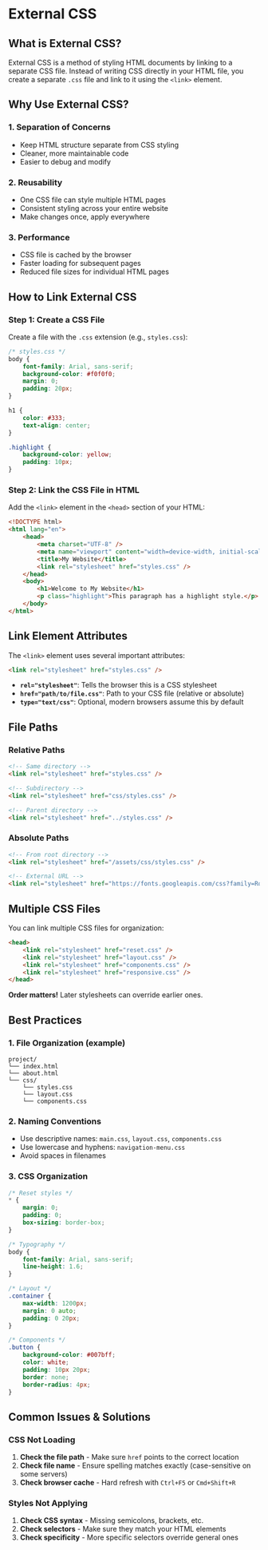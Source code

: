 # External CSS

## What is External CSS?

External CSS is a method of styling HTML documents by linking to a separate CSS file. Instead of writing CSS directly in your HTML file, you create a separate `.css` file and link to it using the `<link>` element.

## Why Use External CSS?

### 1. Separation of Concerns

-   Keep HTML structure separate from CSS styling
-   Cleaner, more maintainable code
-   Easier to debug and modify

### 2. Reusability

-   One CSS file can style multiple HTML pages
-   Consistent styling across your entire website
-   Make changes once, apply everywhere

### 3. Performance

-   CSS file is cached by the browser
-   Faster loading for subsequent pages
-   Reduced file sizes for individual HTML pages

## How to Link External CSS

### Step 1: Create a CSS File

Create a file with the `.css` extension (e.g., `styles.css`):

```css
/* styles.css */
body {
    font-family: Arial, sans-serif;
    background-color: #f0f0f0;
    margin: 0;
    padding: 20px;
}

h1 {
    color: #333;
    text-align: center;
}

.highlight {
    background-color: yellow;
    padding: 10px;
}
```

### Step 2: Link the CSS File in HTML

Add the `<link>` element in the `<head>` section of your HTML:

```html
<!DOCTYPE html>
<html lang="en">
    <head>
        <meta charset="UTF-8" />
        <meta name="viewport" content="width=device-width, initial-scale=1.0" />
        <title>My Website</title>
        <link rel="stylesheet" href="styles.css" />
    </head>
    <body>
        <h1>Welcome to My Website</h1>
        <p class="highlight">This paragraph has a highlight style.</p>
    </body>
</html>
```

## Link Element Attributes

The `<link>` element uses several important attributes:

```html
<link rel="stylesheet" href="styles.css" />
```

-   **`rel="stylesheet"`**: Tells the browser this is a CSS stylesheet
-   **`href="path/to/file.css"`**: Path to your CSS file (relative or absolute)
-   **`type="text/css"`**: Optional, modern browsers assume this by default

## File Paths

### Relative Paths

```html
<!-- Same directory -->
<link rel="stylesheet" href="styles.css" />

<!-- Subdirectory -->
<link rel="stylesheet" href="css/styles.css" />

<!-- Parent directory -->
<link rel="stylesheet" href="../styles.css" />
```

### Absolute Paths

```html
<!-- From root directory -->
<link rel="stylesheet" href="/assets/css/styles.css" />

<!-- External URL -->
<link rel="stylesheet" href="https://fonts.googleapis.com/css?family=Roboto" />
```

## Multiple CSS Files

You can link multiple CSS files for organization:

```html
<head>
    <link rel="stylesheet" href="reset.css" />
    <link rel="stylesheet" href="layout.css" />
    <link rel="stylesheet" href="components.css" />
    <link rel="stylesheet" href="responsive.css" />
</head>
```

**Order matters!** Later stylesheets can override earlier ones.

## Best Practices

### 1. File Organization (example)

```
project/
└── index.html
└── about.html
└── css/
    └── styles.css
    └── layout.css
    └── components.css
```

### 2. Naming Conventions

-   Use descriptive names: `main.css`, `layout.css`, `components.css`
-   Use lowercase and hyphens: `navigation-menu.css`
-   Avoid spaces in filenames

### 3. CSS Organization

```css
/* Reset styles */
* {
    margin: 0;
    padding: 0;
    box-sizing: border-box;
}

/* Typography */
body {
    font-family: Arial, sans-serif;
    line-height: 1.6;
}

/* Layout */
.container {
    max-width: 1200px;
    margin: 0 auto;
    padding: 0 20px;
}

/* Components */
.button {
    background-color: #007bff;
    color: white;
    padding: 10px 20px;
    border: none;
    border-radius: 4px;
}
```

## Common Issues & Solutions

### CSS Not Loading

1. **Check the file path** - Make sure `href` points to the correct location
2. **Check file name** - Ensure spelling matches exactly (case-sensitive on some servers)
3. **Check browser cache** - Hard refresh with `Ctrl+F5` or `Cmd+Shift+R`

### Styles Not Applying

1. **Check CSS syntax** - Missing semicolons, brackets, etc.
2. **Check selectors** - Make sure they match your HTML elements
3. **Check specificity** - More specific selectors override general ones
